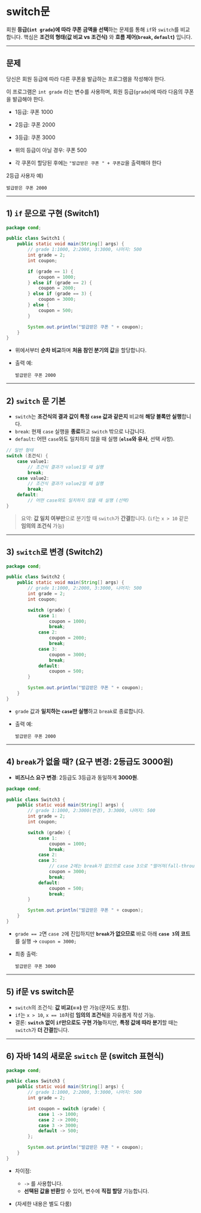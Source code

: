 # switch문

회원 **등급(`int grade`)에 따라 쿠폰 금액을 선택**하는 문제를 통해 `if`와 `switch`를 비교합니다. 핵심은 **조건의 형태(값 비교 vs 조건식)** 와 **흐름 제어(`break`, `default`)** 입니다.

---

## 문제

당신은 회원 등급에 따라 다른 쿠폰을 발급하는 프로그램을 작성해야 한다.

이 프로그램은 `int grade` 라는 변수를 사용하며, 회원 등급(`grade`)에 따라 다음의 쿠폰을 발급해야 한다. 

* 1등급: 쿠폰 1000
* 2등급: 쿠폰 2000 
* 3등급: 쿠폰 3000 
* 위의 등급이 아닐 경우: 쿠폰 500

* 각 쿠폰이 할당된 후에는 `"발급받은 쿠폰 " + 쿠폰값`을 출력해야 한다


2등급 사용자 예)

```
발급받은 쿠폰 2000
```

---

## 1) `if` 문으로 구현 (Switch1)

```java
package cond;

public class Switch1 {
    public static void main(String[] args) {
        // grade 1:1000, 2:2000, 3:3000, 나머지: 500
        int grade = 2;
        int coupon;

        if (grade == 1) {
            coupon = 1000;
        } else if (grade == 2) {
            coupon = 2000;
        } else if (grade == 3) {
            coupon = 3000;
        } else {
            coupon = 500;
        }

        System.out.println("발급받은 쿠폰 " + coupon);
    }
}
```

* 위에서부터 **순차 비교**하며 **처음 참인 분기의 값**을 할당합니다.
* 출력 예:

  ```
  발급받은 쿠폰 2000
  ```

---

## 2) `switch` 문 기본

* `switch`는 **조건식의 결과 값이 특정 `case` 값과 같은지** 비교해 **해당 블록만 실행**합니다.
* `break`: 현재 `case` 실행을 **종료**하고 `switch` 밖으로 나갑니다.
* `default`: 어떤 `case`와도 일치하지 않을 때 실행 (**`else`와 유사**, 선택 사항).

```java
// 일반 형태
switch (조건식) {
    case value1:
        // 조건식 결과가 value1일 때 실행
        break;
    case value2:
        // 조건식 결과가 value2일 때 실행
        break;
    default:
        // 어떤 case와도 일치하지 않을 때 실행 (선택)
}
```

> 요약: **값 일치 여부만**으로 분기할 때 `switch`가 **간결**합니다. (`if`는 `x > 10` 같은 **임의의 조건식** 가능)

---

## 3) `switch`로 변경 (Switch2)

```java
package cond;

public class Switch2 {
    public static void main(String[] args) {
        // grade 1:1000, 2:2000, 3:3000, 나머지: 500
        int grade = 2;
        int coupon;

        switch (grade) {
            case 1:
                coupon = 1000;
                break;
            case 2:
                coupon = 2000;
                break;
            case 3:
                coupon = 3000;
                break;
            default:
                coupon = 500;
        }

        System.out.println("발급받은 쿠폰 " + coupon);
    }
}
```

* `grade` 값과 **일치하는 `case`만 실행**하고 `break`로 종료합니다.
* 출력 예:

  ```
  발급받은 쿠폰 2000
  ```

---

## 4) `break`가 없을 때? (요구 변경: 2등급도 3000원)

* **비즈니스 요구 변경**: 2등급도 3등급과 동일하게 **3000원**.

```java
package cond;

public class Switch3 {
    public static void main(String[] args) {
        // grade 1:1000, 2:3000(변경), 3:3000, 나머지: 500
        int grade = 2;
        int coupon;

        switch (grade) {
            case 1:
                coupon = 1000;
                break;
            case 2:
            case 3:
                // case 2에는 break가 없으므로 case 3으로 "떨어져(fall-through)" 동일 처리
                coupon = 3000;
                break;
            default:
                coupon = 500;
                break;
        }

        System.out.println("발급받은 쿠폰 " + coupon);
    }
}
```

* `grade == 2`면 `case 2`에 진입하지만 **`break`가 없으므로** 바로 아래 **`case 3`의 코드**를 실행 → `coupon = 3000;`
* 최종 출력:

  ```
  발급받은 쿠폰 3000
  ```

---

## 5) if문 vs switch문

* `switch`의 조건식: **값 비교(==)** 만 가능(문자도 포함).
* `if`는 `x > 10`, `x == 10`처럼 **임의의 조건식**을 자유롭게 작성 가능.
* 결론: **`switch` 없이 `if`만으로도 구현 가능**하지만, **특정 값에 따라 분기**할 때는 `switch`가 **더 간결**합니다.

---

## 6) 자바 14의 새로운 `switch` 문 (switch 표현식)

```java
package cond;

public class Switch3 {
    public static void main(String[] args) {
        // grade 1:1000, 2:2000, 3:3000, 나머지: 500
        int grade = 2;

        int coupon = switch (grade) {
            case 1 -> 1000;
            case 2 -> 2000;
            case 3 -> 3000;
            default -> 500;
        };

        System.out.println("발급받은 쿠폰 " + coupon);
    }
}
```

* 차이점:

    * `->` 를 사용합니다.
    * **선택된 값을 반환**할 수 있어, 변수에 **직접 할당** 가능합니다.
* (자세한 내용은 별도 다룸)
